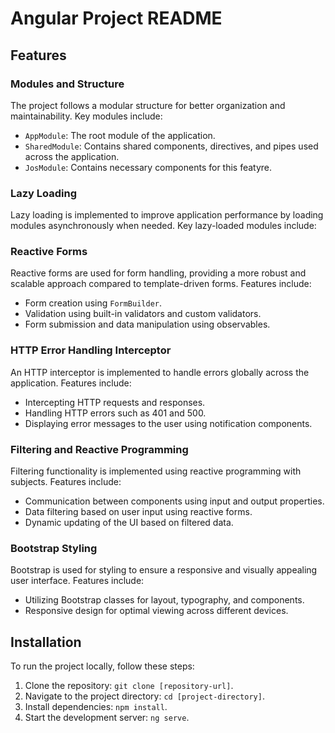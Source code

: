 # Angular Project README


## Features

### Modules and Structure

The project follows a modular structure for better organization and maintainability. Key modules include:

- `AppModule`: The root module of the application.
- `SharedModule`: Contains shared components, directives, and pipes used across the application.
- `JosModule`: Contains necessary components for this featyre.

### Lazy Loading

Lazy loading is implemented to improve application performance by loading modules asynchronously when needed. Key lazy-loaded modules include:


### Reactive Forms

Reactive forms are used for form handling, providing a more robust and scalable approach compared to template-driven forms. Features include:

- Form creation using `FormBuilder`.
- Validation using built-in validators and custom validators.
- Form submission and data manipulation using observables.

### HTTP Error Handling Interceptor

An HTTP interceptor is implemented to handle errors globally across the application. Features include:

- Intercepting HTTP requests and responses.
- Handling HTTP errors such as 401 and 500.
- Displaying error messages to the user using notification components.

### Filtering and Reactive Programming

Filtering functionality is implemented using reactive programming with subjects. Features include:

- Communication between components using input and output properties.
- Data filtering based on user input using reactive forms.
- Dynamic updating of the UI based on filtered data.

### Bootstrap Styling

Bootstrap is used for styling to ensure a responsive and visually appealing user interface. Features include:

- Utilizing Bootstrap classes for layout, typography, and components.
- Responsive design for optimal viewing across different devices.

## Installation

To run the project locally, follow these steps:

1. Clone the repository: `git clone [repository-url]`.
2. Navigate to the project directory: `cd [project-directory]`.
3. Install dependencies: `npm install`.
4. Start the development server: `ng serve`.



